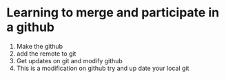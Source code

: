# Learning to merge and participate in a github
1. Make the github
2. add the remote to git
3. Get updates on git and modify github
4. This is a modification on github try and up date your local git
